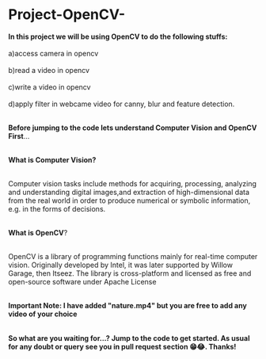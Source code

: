 # Project-OpenCV-

<table>
  
**In this project we will be using OpenCV to do the following stuffs:** <br></br>
a)access camera in opencv <br></br>
b)read a video in opencv <br></br>
c)write a video in opencv <br></br>
d)apply filter in webcame video for canny, blur and feature detection. <br></br>


**Before jumping to the code lets understand Computer Vision and OpenCV First**...<br></br>

**What is Computer Vision?** <br></br>

Computer vision tasks include methods for acquiring, processing, analyzing and understanding digital images,and extraction of high-dimensional data from the real world in order to produce numerical or symbolic information, e.g. in the forms of decisions.<br></br>


**What is OpenCV**?<br></br>

OpenCV is a library of programming functions mainly for real-time computer vision. Originally developed by Intel, it was later supported by Willow Garage, then Itseez. The library is cross-platform and licensed as free and open-source software under Apache License<br></br>

**Important Note: I have added "nature.mp4" but you are free to add any video of your choice**

</table>

**So what are you waiting for...? Jump to the code to get started. As usual for any doubt or query see you in pull request section 😁😂. Thanks!**


